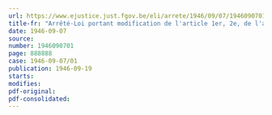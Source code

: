 ```yaml
---
url: https://www.ejustice.just.fgov.be/eli/arrete/1946/09/07/1946090701/justel
title-fr: "Arrêté-Loi portant modification de l'article 1er, 2e, de l'arrêté-loi du 6 mai 1944 sur la déchéance de nationalité, la privation et la suspension de certains droits pour infraction commise en temps de guerre contre la sûreté extérieure de l'Etat"
date: 1946-09-07
source:
number: 1946090701
page: 888888
case: 1946-09-07/01
publication: 1946-09-19
starts:
modifies:
pdf-original:
pdf-consolidated:
---
```


